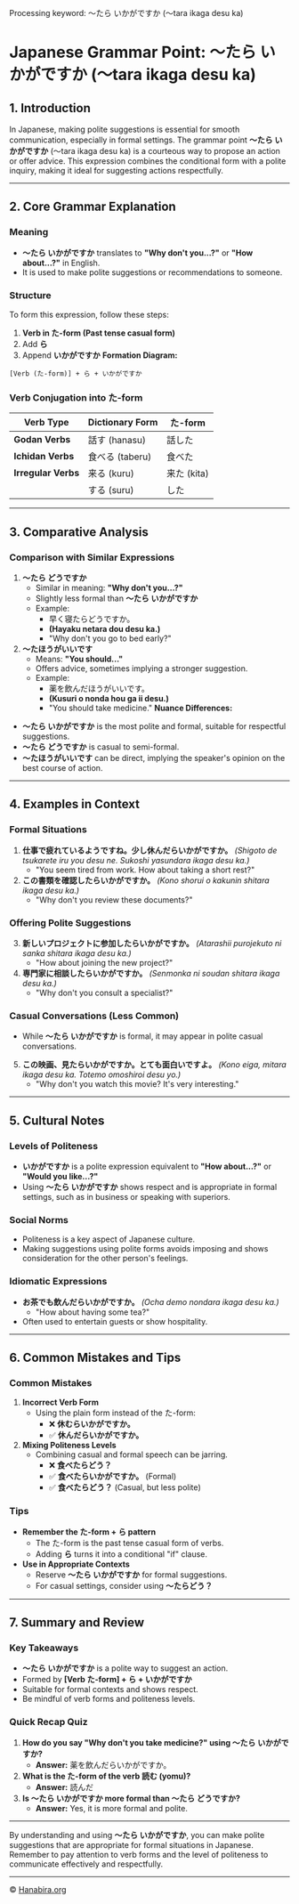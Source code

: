 Processing keyword: ～たら いかがですか (〜tara ikaga desu ka)
# Japanese Grammar Point: ～たら いかがですか (〜tara ikaga desu ka)

## 1. Introduction
In Japanese, making polite suggestions is essential for smooth communication, especially in formal settings. The grammar point **～たら いかがですか** (〜tara ikaga desu ka) is a courteous way to propose an action or offer advice. This expression combines the conditional form with a polite inquiry, making it ideal for suggesting actions respectfully.

---
## 2. Core Grammar Explanation
### Meaning
- **～たら いかがですか** translates to **"Why don't you...?"** or **"How about...?"** in English.
- It is used to make polite suggestions or recommendations to someone.
### Structure
To form this expression, follow these steps:
1. **Verb in た-form (Past tense casual form)**
2. Add **ら**
3. Append **いかがですか**
**Formation Diagram:**
```
[Verb (た-form)] + ら + いかがですか
```
### Verb Conjugation into た-form
| Verb Type        | Dictionary Form | た-form      |
|------------------|-----------------|--------------|
| **Godan Verbs**  | 話す (hanasu)    | 話した       |
| **Ichidan Verbs**| 食べる (taberu)  | 食べた       |
| **Irregular Verbs**| 来る (kuru)  | 来た (kita)  |
|                  | する (suru)     | した         |
---
## 3. Comparative Analysis
### Comparison with Similar Expressions
1. **～たら どうですか**
   - Similar in meaning: **"Why don't you...?"**
   - Slightly less formal than **～たら いかがですか**
   - Example: 
     - 早く寝たらどうですか。
     - **(Hayaku netara dou desu ka.)**
     - "Why don't you go to bed early?"
2. **～たほうがいいです**
   - Means: **"You should..."**
   - Offers advice, sometimes implying a stronger suggestion.
   - Example:
     - 薬を飲んだほうがいいです。
     - **(Kusuri o nonda hou ga ii desu.)**
     - "You should take medicine."
**Nuance Differences:**
- **～たら いかがですか** is the most polite and formal, suitable for respectful suggestions.
- **～たら どうですか** is casual to semi-formal.
- **～たほうがいいです** can be direct, implying the speaker's opinion on the best course of action.
---
## 4. Examples in Context
### Formal Situations
1. **仕事で疲れているようですね。少し休んだらいかがですか。**
   *(Shigoto de tsukarete iru you desu ne. Sukoshi yasundara ikaga desu ka.)*
   - "You seem tired from work. How about taking a short rest?"
2. **この書類を確認したらいかがですか。**
   *(Kono shorui o kakunin shitara ikaga desu ka.)*
   - "Why don't you review these documents?"
### Offering Polite Suggestions
3. **新しいプロジェクトに参加したらいかがですか。**
   *(Atarashii purojekuto ni sanka shitara ikaga desu ka.)*
   - "How about joining the new project?"
4. **専門家に相談したらいかがですか。**
   *(Senmonka ni soudan shitara ikaga desu ka.)*
   - "Why don't you consult a specialist?"
### Casual Conversations (Less Common)
- While **～たら いかがですか** is formal, it may appear in polite casual conversations.
5. **この映画、見たらいかがですか。とても面白いですよ。**
   *(Kono eiga, mitara ikaga desu ka. Totemo omoshiroi desu yo.)*
   - "Why don't you watch this movie? It's very interesting."
---
## 5. Cultural Notes
### Levels of Politeness
- **いかがですか** is a polite expression equivalent to **"How about...?"** or **"Would you like...?"**
- Using **～たら いかがですか** shows respect and is appropriate in formal settings, such as in business or speaking with superiors.
### Social Norms
- Politeness is a key aspect of Japanese culture.
- Making suggestions using polite forms avoids imposing and shows consideration for the other person's feelings.
### Idiomatic Expressions
- **お茶でも飲んだらいかがですか。**
  *(Ocha demo nondara ikaga desu ka.)*
  - "How about having some tea?"
- Often used to entertain guests or show hospitality.
---
## 6. Common Mistakes and Tips
### Common Mistakes
1. **Incorrect Verb Form**
   - Using the plain form instead of the た-form:
     - ❌ **休むらいかがですか。**
     - ✅ **休んだらいかがですか。**
2. **Mixing Politeness Levels**
   - Combining casual and formal speech can be jarring.
     - ❌ **食べたらどう？**
     - ✅ **食べたらいかがですか。** (Formal)
     - ✅ **食べたらどう？** (Casual, but less polite)
### Tips
- **Remember the た-form + ら pattern**
  - The た-form is the past tense casual form of verbs.
  - Adding **ら** turns it into a conditional "if" clause.
- **Use in Appropriate Contexts**
  - Reserve **～たら いかがですか** for formal suggestions.
  - For casual settings, consider using **～たらどう？**
---
## 7. Summary and Review
### Key Takeaways
- **～たら いかがですか** is a polite way to suggest an action.
- Formed by **[Verb た-form] + ら + いかがですか**
- Suitable for formal contexts and shows respect.
- Be mindful of verb forms and politeness levels.
### Quick Recap Quiz
1. **How do you say "Why don't you take medicine?" using ～たら いかがですか?**
   - **Answer:** 薬を飲んだらいかがですか。
2. **What is the た-form of the verb 読む (yomu)?**
   - **Answer:** 読んだ
3. **Is ～たら いかがですか more formal than ～たら どうですか?**
   - **Answer:** Yes, it is more formal and polite.
---
By understanding and using **～たら いかがですか**, you can make polite suggestions that are appropriate for formal situations in Japanese. Remember to pay attention to verb forms and the level of politeness to communicate effectively and respectfully.



---

© [Hanabira.org](https://hanabira.org)
